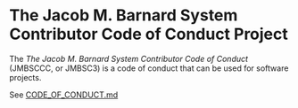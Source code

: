 # The Jacob M. Barnard System Contributor Code of Conduct Project

The *The Jacob M. Barnard System Contributor Code of Conduct* (JMBSCCC, or JMBSC3) is a code of conduct that can be used for software projects.

See [CODE_OF_CONDUCT.md](CODE_OF_CONDUCT.md)
